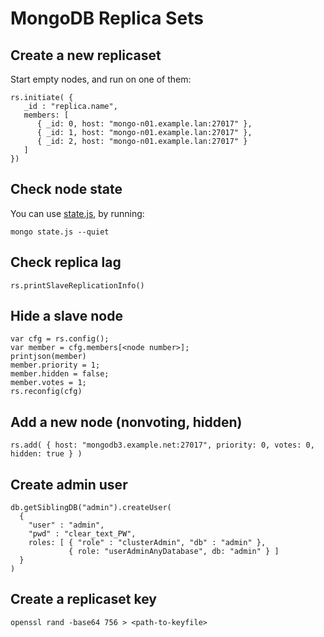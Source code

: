 # MongoDB Replica Sets

## Create a new replicaset

Start empty nodes, and run on one of them:

```
rs.initiate( {
   _id : "replica.name",
   members: [
      { _id: 0, host: "mongo-n01.example.lan:27017" },
      { _id: 1, host: "mongo-n01.example.lan:27017" },
      { _id: 2, host: "mongo-n01.example.lan:27017" }
   ]
})
```

## Check node state

You can use [state.js](state.js), by running:

```
mongo state.js --quiet
```

## Check replica lag

```
rs.printSlaveReplicationInfo()
```

## Hide a slave node

```
var cfg = rs.config();
var member = cfg.members[<node number>];
printjson(member)
member.priority = 1;
member.hidden = false;
member.votes = 1;
rs.reconfig(cfg)
```

## Add a new node (nonvoting, hidden)

```
rs.add( { host: "mongodb3.example.net:27017", priority: 0, votes: 0, hidden: true } )
```

## Create admin user

```
db.getSiblingDB("admin").createUser(
  {
    "user" : "admin",
    "pwd" : "clear_text_PW",
    roles: [ { "role" : "clusterAdmin", "db" : "admin" },
             { role: "userAdminAnyDatabase", db: "admin" } ]
  }
)
```

## Create a replicaset key

```
openssl rand -base64 756 > <path-to-keyfile>
```
